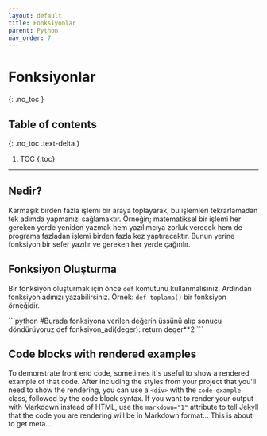 ```yaml
---
layout: default
title: Fonksiyonlar
parent: Python
nav_order: 7
---
```


# Fonksiyonlar
{: .no_toc }

## Table of contents
{: .no_toc .text-delta }

1. TOC
{:toc}

---

## Nedir?

Karmaşık birden fazla işlemi bir araya toplayarak, bu işlemleri tekrarlamadan tek adımda yapmanızı sağlamaktır. Örneğin; matematiksel bir işlemi her gereken yerde yeniden yazmak hem yazılımcıya zorluk verecek hem de programa fazladan işlemi birden fazla kez yaptıracaktır. Bunun yerine fonksiyon bir sefer yazılır ve gereken her yerde çağırılır.


## Fonksiyon Oluşturma

Bir fonksiyon oluşturmak için önce `def` komutunu kullanmalısınız. Ardından fonksiyon adınızı yazabilirsiniz. Örnek: `def toplama()` bir fonksiyon örneğidir.

<div class="code-example" markdown="1">
```python
#Burada fonksiyona verilen değerin üssünü alıp sonucu döndürüyoruz
def fonksiyon_adi(deger):
  return deger**2
```
</div>

## Code blocks with rendered examples

To demonstrate front end code, sometimes it's useful to show a rendered example of that code. After including the styles from your project that you'll need to show the rendering, you can use a `<div>` with the `code-example` class, followed by the code block syntax. If you want to render your output with Markdown instead of HTML, use the `markdown="1"` attribute to tell Jekyll that the code you are rendering will be in Markdown format... This is about to get meta...

